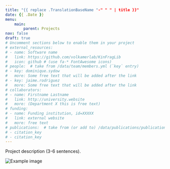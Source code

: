 ```yaml
---
title: "{{ replace .TranslationBaseName "-" " " | title }}"
date: {{ .Date }}
menu:
    main:
        parent: Projects
nav: false
draft: true
# Uncomment sections below to enable them in your project
# external_resources:
# - name: Software name
#   link: https://github.com/volkamerlab/KinFragLib
#   icon: github # (use fa-* FontAwesome icons)
# people:  # take from /data/team/members.yml (`key` entry)
# - key: dominique.sydow
#   more: Some free text that will be added after the link
# - key: jaime.rodriguez
#   more: Some free text that will be added after the link
# collaborators:
# - name: Firstname Lastname
#   link: http://university.website
#   more: (Department X this is free text)
# funding:
# - name: Funding institution, id=XXXXX
#   link: external website
#   more: free text
# publications:  # take from (or add to) /data/publications/publications.yml
# - citation_key
# - citation_key
---
```


Project description (3-6 sentences).

<span class="object">
    <img src="/images/research/teachopencadd.png" alt="Example image" />
</span>

